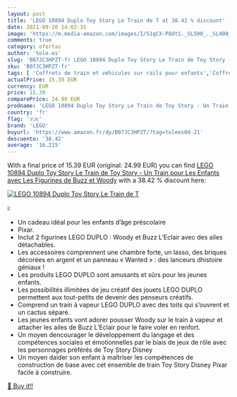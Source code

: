 ```yaml
---
layout: post
title: 'LEGO 10894 Duplo Toy Story Le Train de T at 38.42 % discount'
date: 2021-09-20 14:02:31
image: 'https://m.media-amazon.com/images/I/51qCX-P8dtS._SL500_._SL400_.jpg'
comments: true
category: ofertas
author: 'tole.es'
slug: 'B07JC3HPZT-fr LEGO 10894 Duplo Toy Story Le Train de Toy Story - Un...'
sku: 'B07JC3HPZT-fr'
tags: [ 'Coffrets de train et véhicules sur rails pour enfants','Coffrets de véhicules pour enfants','Ensembles de figurines de jeu','Figurines pour enfants','Jeux de construction','Jeux et Jouets','Jeux et jouets','Jouets dactivité et de développement','Jouets déveil et 1er âge','Véhicules pour enfants','lego', ]
actualPrice: 15.39 EUR
currency: EUR
price: 15.39
comparePrice: 24.99 EUR
prodname: 'LEGO 10894 Duplo Toy Story Le Train de Toy Story - Un Train pour Les Enfants avec Les Figurines de Buzz et Woody'
country: 'fr'
flag: '🇫🇷'
brand: 'LEGO'
buyurl: 'https://www.amazon.fr/dp/B07JC3HPZT/?tag=tolees0d-21'
descuento: '38.42'
average: '16.215'
---
```


With a final price of 15.39 EUR (original: 24.99 EUR) you can find [LEGO 10894 Duplo Toy Story Le Train de Toy Story - Un Train pour Les Enfants avec Les Figurines de Buzz et Woody](https://www.amazon.fr/dp/B07JC3HPZT/?tag=tolees0d-21) with a  38.42 % discount here:

[![LEGO 10894 Duplo Toy Story Le Train de T](https://m.media-amazon.com/images/I/51qCX-P8dtS._SL500_._SL400_.jpg)](https://www.amazon.fr/dp/B07JC3HPZT/?tag=tolees0d-21)

ℹ️:

- Un cadeau idéal pour les enfants d’âge préscolaire
- Pixar.
- Inclut 2 figurines LEGO DUPLO : Woody et Buzz L’Eclair avec des ailes détachables.
- Les accessoires comprennent une chambre forte, un lasso, des briques décorées en argent et un panneau « Wanted » : des lanceurs dhistoire géniaux !
- Les produits LEGO DUPLO sont amusants et sûrs pour les jeunes enfants.
- Les possibilités illimitées de jeu créatif des jouets LEGO DUPLO permettent aux tout-petits de devenir des penseurs créatifs.
- Comprend un train à vapeur LEGO DUPLO avec des toits qui s’ouvrent et un cactus séparé.
- Les jeunes enfants vont adorer pousser Woody sur le train à vapeur et attacher les ailes de Buzz L’Eclair pour le faire voler en renfort.
- Un moyen dencourager le développement du langage et des compétences sociales et émotionnelles par le biais de jeux de rôle avec les personnages préférés de Toy Story Disney
- Un moyen daider son enfant à maîtriser les compétences de construction de base avec cet ensemble de train Toy Story Disney Pixar facile à construire.

[🛒 Buy it!!](https://www.amazon.fr/dp/B07JC3HPZT/?tag=tolees0d-21)
